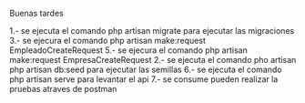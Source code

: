 Buenas tardes


1.- se ejecuta el comando php artisan migrate para ejecutar las migraciones 
3.- se ejecura el comando php artisan make:request EmpleadoCreateRequest
5.- se ejecura el comando php artisan make:request EmpresaCreateRequest
2.- se ejecuta el comando pho artisan php artisan db:seed para ejecutar las semillas
6.- se ejecuta el comando php artisan serve para levantar el api
7.- se consume pueden realizar la pruebas atraves de postman
